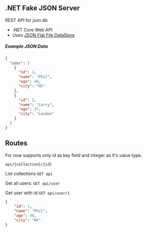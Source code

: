 .NET Fake JSON Server
--------------------------

REST API for json db

* .NET Core Web API
* Uses [JSON Flat File DataStore](https://github.com/ttu/json-flatfile-datastore)

##### Example JSON Data

```json
{
  "user": [
    {
      "id": 1,
      "name": "Phil",
      "age": 40,
      "city": "NY"
    },
    {
      "id": 2,
      "name": "Larry",
      "age": 37,
      "city": "London"
    }
  ]
}
```

## Routes

For now supports only id as key field and integer as it's value type.

`api/{collection}/{id}`

List collections `GET api`
 
Get all users: `GET api/user`

Get user with id `GET api/user/1`

```json
{
    "id": 1,
    "name": "Phil",
    "age": 40,
    "city": "NY"
}
```

